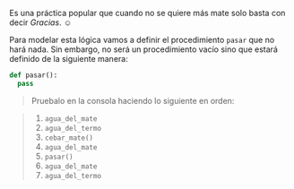 Es una práctica popular que cuando no se quiere más mate solo basta con decir _Gracias_. :relaxed:

Para modelar esta lógica vamos a definir el procedimiento `pasar` que no hará nada. Sin embargo, no será un procedimiento vacío sino que estará definido de la siguiente manera: 

```python
def pasar():
  pass
```

> Pruebalo en la consola haciendo lo siguiente en orden:

> 1. `agua_del_mate`
> 2. `agua_del_termo`
> 3. `cebar_mate()`
> 4. `agua_del_mate`
> 5. `pasar()`
> 6. `agua_del_mate`
> 7. `agua_del_termo`